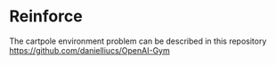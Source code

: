 # Reinforce

The cartpole environment problem can be described in this repository https://github.com/danielliucs/OpenAI-Gym
